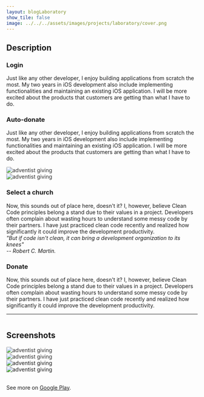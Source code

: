```yaml
---
layout: blogLaboratory
show_tile: false
image: ../../../assets/images/projects/laboratory/cover.png
---
```


<!-- Main -->
<div id="main" class="alt">
<div class="inner">

<!-- One -->
<h2 id="content" class="complement">Description</h2>
<div class="row">
	<div class="4u 12u$(small)">
		<h3 >Login</h3>
		<p>Just like any other developer, I enjoy building applications from scratch the most. My two years in iOS development also include implementing functionalities and maintaining an existing iOS application. I will be more excited about the products that customers are getting than what I have to do.</p>
	</div>
	<div class="4u 12u$(small)">
		<h3 >Auto-donate</h3>
		<p>Just like any other developer, I enjoy building applications from scratch the most. My two years in iOS development also include implementing functionalities and maintaining an existing iOS application. I will be more excited about the products that customers are getting than what I have to do.</p>
	</div>
	<div class="4u 12u$(small)">
		<img style="opacity: 0.9; border-radius: 2px" src="../../../assets/images/projects/adventistGiving/screenshot1.png" alt="adventist giving"/>
	</div>
	<div class="4u 12u$(small)">
		<img style="opacity: 0.9; border-radius: 2px" src="../../../assets/images/projects/adventistGiving/screenshot1.png" alt="adventist giving"/>
	</div>
	<div class="4u 12u$(small)">
		<h3>Select a church</h3>
		<p>Now, this sounds out of place here, doesn't it? I, however, believe Clean Code principles belong a stand due to their values in a project. Developers often complain about wasting hours to understand some messy code by their partners. I have just practiced clean code recently and realized how significantly it could improve the development productivity.
			<br/>
			<i>"But if code isn't clean, it can bring a development organization to its knees"</i>
			<br/>
			<i>-- Robert C. Martin.</i>
		</p>
	</div>
	<div class="4u 12u$(small)">
		<h3>Donate</h3>
		<p>Now, this sounds out of place here, doesn't it? I, however, believe Clean Code principles belong a stand due to their values in a project. Developers often complain about wasting hours to understand some messy code by their partners. I have just practiced clean code recently and realized how significantly it could improve the development productivity.
		</p>
	</div>
	
	
</div>

<hr class="major" />

<div class="row">
	<div class="2u 12u$(small)">
		<h2 id="content" class="complement" style="display: inline-block" >Screenshots</h2>
	</div>
</div>


<div class="row">
	<div class="3u 12u$(medium)">
		<img style="opacity: 0.9; border-radius: 2px" src="../../../assets/images/projects/adventistGiving/screenshot1.png" alt="adventist giving"/>
	</div>
	<div class="3u 12u$(medium)">
		<img style="opacity: 0.9; border-radius: 2px" src="../../../assets/images/projects/adventistGiving/screenshot2.png" alt="adventist giving"/>
	</div>
	<div class="3u 12u$(medium)">
		<img style="opacity: 1.0; border-radius: 2px" src="../../../assets/images/projects/adventistGiving/screenshot3.png" alt="adventist giving"/>	</div>
	<div class="3u 12u$(medium)">
		<img style="opacity: 1.0; border-radius: 2px" src="../../../assets/images/projects/adventistGiving/screenshot4.png" alt="adventist giving"/>
	</div>
	<!-- Break -->
</div>

<br/>

<p>See more on <a href="https://play.google.com/store/apps/details?id=org.andr.adventistgiving">Google Play</a>.</p> 


</div>
</div>